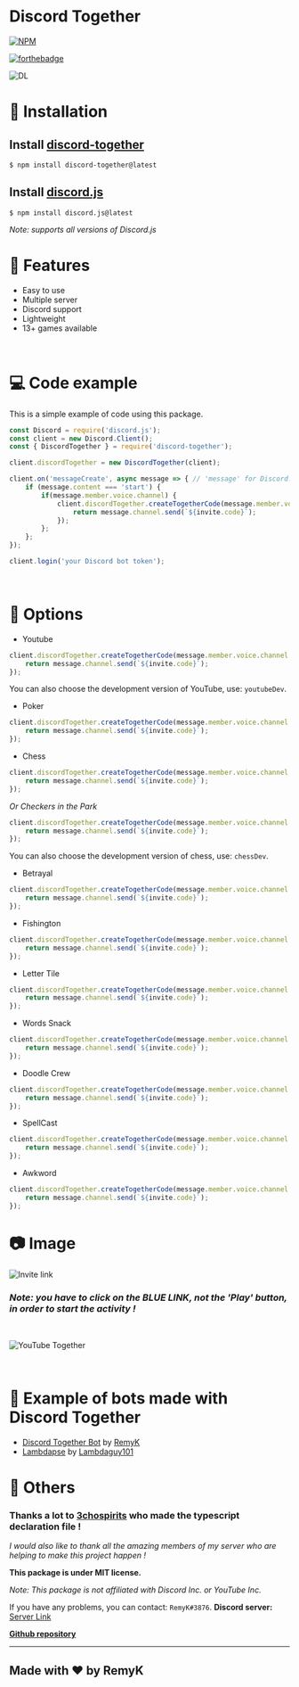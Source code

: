 <p align="center">
<h1><strong>Discord Together</strong></h1>

[![NPM](https://nodei.co/npm/discord-together.png)](https://nodei.co/npm/discord-together/)

[![forthebadge](https://forthebadge.com/images/badges/made-with-javascript.svg)](https://forthebadge.com)

![DL](https://img.shields.io/npm/dt/discord-together?style=for-the-badge)
</p>

# 🔩 Installation
## Install [discord-together](https://www.npmjs.com/package/discord-together)
```
$ npm install discord-together@latest
```

## Install [discord.js](https://www.npmjs.com/package/discord.js)
```
$ npm install discord.js@latest
```
*Note: supports all versions of Discord.js*

# 🔑 Features
- Easy to use
- Multiple server
- Discord support
- Lightweight
- 13+ games available

<br/>

# 💻 Code example
This is a simple example of code using this package.

```js
const Discord = require('discord.js');
const client = new Discord.Client();
const { DiscordTogether } = require('discord-together');

client.discordTogether = new DiscordTogether(client);

client.on('messageCreate', async message => { // 'message' for Discord.js v12
    if (message.content === 'start') {
        if(message.member.voice.channel) {
            client.discordTogether.createTogetherCode(message.member.voice.channel.id, 'doodlecrew').then(async invite => {
                return message.channel.send(`${invite.code}`);
            });
        };
    };
});

client.login('your Discord bot token');
```
<br/>

# 🔧 Options
- Youtube
```js
client.discordTogether.createTogetherCode(message.member.voice.channel.id, 'youtube').then(async invite => {
    return message.channel.send(`${invite.code}`);
});
```
You can also choose the development version of YouTube, use: `youtubeDev`.

- Poker
```js
client.discordTogether.createTogetherCode(message.member.voice.channel.id, 'poker').then(async invite => {
    return message.channel.send(`${invite.code}`);
});
```

- Chess
```js
client.discordTogether.createTogetherCode(message.member.voice.channel.id, 'chess').then(async invite => {
    return message.channel.send(`${invite.code}`);
});
``` 
*Or Checkers in the Park*
```js
client.discordTogether.createTogetherCode(message.member.voice.channel.id, 'checkers').then(async invite => {
    return message.channel.send(`${invite.code}`);
});
```
You can also choose the development version of chess, use: `chessDev`.

- Betrayal
```js
client.discordTogether.createTogetherCode(message.member.voice.channel.id, 'betrayal').then(async invite => {
    return message.channel.send(`${invite.code}`);
});
```

- Fishington
```js
client.discordTogether.createTogetherCode(message.member.voice.channel.id, 'fishing').then(async invite => {
    return message.channel.send(`${invite.code}`);
});
```

- Letter Tile
```js
client.discordTogether.createTogetherCode(message.member.voice.channel.id, 'lettertile').then(async invite => {
    return message.channel.send(`${invite.code}`);
});
```

- Words Snack
```js
client.discordTogether.createTogetherCode(message.member.voice.channel.id, 'wordsnack').then(async invite => {
    return message.channel.send(`${invite.code}`);
});
```

- Doodle Crew
```js
client.discordTogether.createTogetherCode(message.member.voice.channel.id, 'doodlecrew').then(async invite => {
    return message.channel.send(`${invite.code}`);
});
```

- SpellCast
```js
client.discordTogether.createTogetherCode(message.member.voice.channel.id, 'spellcast').then(async invite => {
    return message.channel.send(`${invite.code}`);
});
```

- Awkword
```js
client.discordTogether.createTogetherCode(message.member.voice.channel.id, 'awkword').then(async invite => {
    return message.channel.send(`${invite.code}`);
});
```

# 📷 Image 

![Invite link](https://media.discordapp.net/attachments/835896457454026802/837968506846183474/2021-05-01_10h26_17.png)

### *Note: you have to click on the BLUE LINK, not the 'Play' button, in order to start the activity !*

<br/>

![YouTube Together](https://media.discordapp.net/attachments/835896457454026802/837968510843093033/2021-05-01_10h27_31.png?width=1229&height=676)

<br/>

# 🌌 Example of bots made with Discord Together
- [Discord Together Bot](https://github.com/RemyK888/discord-together-bot) by [RemyK](https://github.com/RemyK888)
- [Lambdapse](https://github.com/lambdagit101/lambdapse) by [Lambdaguy101](https://github.com/lambdagit101)

# 🚀 Others

### **Thanks a lot to [3chospirits](https://github.com/3chospirits) who made the typescript declaration file !**

*I would also like to thank all the amazing members of my server who are helping to make this project happen !*

**This package is under MIT license.**

*Note: This package is not affiliated with Discord Inc. or YouTube Inc.*

If you have any problems, you can contact: `RemyK#3876`.
**Discord server:** [Server Link](https://discord.gg/GK8jFXkybz)

[**Github repository**](https://github.com/RemyK888/discord-together)

<hr>

## **Made with ❤ by RemyK**



